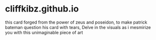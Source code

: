 # cliffkibz.github.io
this card forged from the power of zeus and poseidon,
to make patrick bateman question his card with tears,
Delve in the visuals as i mesmirize you with this unimaginable piece of art
